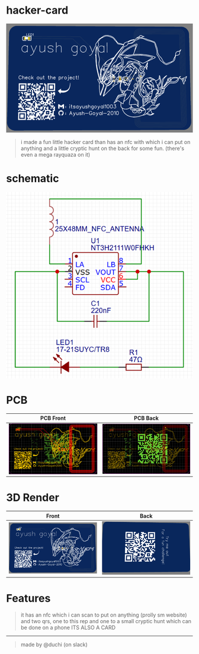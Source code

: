 # hacker-card
![3d_front](https://github.com/Ayush-Goyal-2010/hacker-card/blob/main/assets/3d_front.png)
> i made a fun little hacker card than has an nfc with which i can put on anything and a little cryptic hunt on the back for some fun. (there's even a mega rayquaza on it)

# schematic
![schematic](https://github.com/Ayush-Goyal-2010/hacker-card/blob/main/assets/schematic.png)

# PCB
| PCB Front                  | PCB Back                 |
|----------------------------|--------------------------|
| ![3d_front](https://github.com/Ayush-Goyal-2010/hacker-card/blob/main/assets/pcb_front.png) | ![3d_back](https://github.com/Ayush-Goyal-2010/hacker-card/blob/main/assets/pcb_back.png)|

# 3D Render
| Front                      | Back                     |
|----------------------------|--------------------------|
| ![3d_front](https://github.com/Ayush-Goyal-2010/hacker-card/blob/main/assets/3d_front.png) | ![3d_back](https://github.com/Ayush-Goyal-2010/hacker-card/blob/main/assets/3d_back.png) |

# Features 
> it has an nfc which i can scan to put on anything (prolly sm website) and two qrs, one to this rep and one to a small cryptic hunt which can be done on a phone ITS ALSO A CARD

---
> made by @duchi (on slack)
